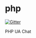 php
===

[![Gitter](https://badges.gitter.im/Join%20Chat.svg)](https://gitter.im/php-ua/php?utm_source=badge&utm_medium=badge&utm_campaign=pr-badge&utm_content=badge)

PHP UA Chat
